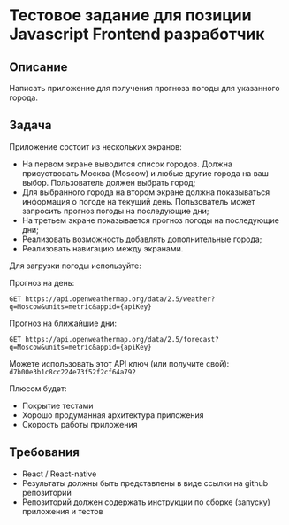# Тестовое задание для позиции Javascript Frontend разработчик

## Описание

Написать приложение для получения прогноза погоды для указанного города.

## Задача

Приложение состоит из нескольких экранов:

* На первом экране выводится список городов. Должна присуствовать Москва
  (Moscow) и любые другие города на ваш выбор. Пользователь должен выбрать
  город;
* Для выбранного города на втором экране должна показываться информация о
  погоде на текущий день. Пользователь может запросить прогноз погоды на последующие дни;
* На третьем экране показывается прогноз погоды на последующие дни;
* Реализовать возможность добавлять дополнительные города;
* Реализовать навигацию между экранами.


Для загрузки погоды используйте:

Прогноз на день:
```http
GET https://api.openweathermap.org/data/2.5/weather?q=Moscow&units=metric&appid={apiKey}
```

Прогноз на ближайшие дни:
```http
GET https://api.openweathermap.org/data/2.5/forecast?q=Moscow&units=metric&appid={apiKey}
```

Можете использовать этот API ключ (или получите свой):
`d7b00e3b1c8cc224e73f52f2cf64a792`

Плюсом будет:

* Покрытие тестами
* Хорошо продуманная архитектура приложения
* Скорость работы приложения

## Требования

* React / React-native
* Результаты должны быть представлены в виде ссылки на github репозиторий
* Репозиторий должен содержать инструкции по сборке (запуску) приложения и тестов
